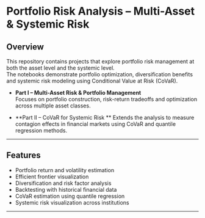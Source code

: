 # Portfolio Risk Analysis – Multi-Asset & Systemic Risk

## Overview
This repository contains projects that explore portfolio risk management at both the asset level and the systemic level.  
The notebooks demonstrate portfolio optimization, diversification benefits and systemic risk modeling using Conditional Value at Risk (CoVaR).

- **Part I – Multi-Asset Risk & Portfolio Management**  
  Focuses on portfolio construction, risk-return tradeoffs and optimization across multiple asset classes.  

- **Part II – CoVaR for Systemic Risk **
  Extends the analysis to measure contagion effects in financial markets using CoVaR and quantile regression methods.

---

## Features
- Portfolio return and volatility estimation
- Efficient frontier visualization
- Diversification and risk factor analysis
- Backtesting with historical financial data
- CoVaR estimation using quantile regression
- Systemic risk visualization across institutions

---
